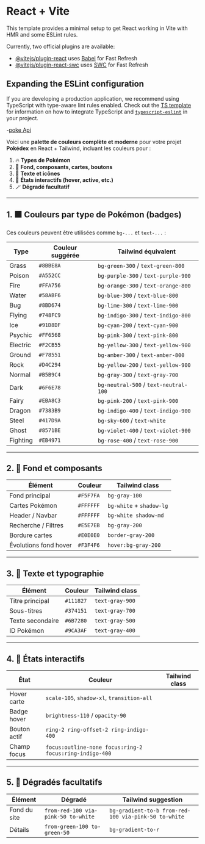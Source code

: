 # React + Vite

This template provides a minimal setup to get React working in Vite with HMR and some ESLint rules.

Currently, two official plugins are available:

- [@vitejs/plugin-react](https://github.com/vitejs/vite-plugin-react/blob/main/packages/plugin-react) uses [Babel](https://babeljs.io/) for Fast Refresh
- [@vitejs/plugin-react-swc](https://github.com/vitejs/vite-plugin-react/blob/main/packages/plugin-react-swc) uses [SWC](https://swc.rs/) for Fast Refresh

## Expanding the ESLint configuration

If you are developing a production application, we recommend using TypeScript with type-aware lint rules enabled. Check out the [TS template](https://github.com/vitejs/vite/tree/main/packages/create-vite/template-react-ts) for information on how to integrate TypeScript and [`typescript-eslint`](https://typescript-eslint.io) in your project.

-[poke Api](https://pokeapi.co/api/v2/pokemon?limit=8)


Voici une **palette de couleurs complète et moderne** pour votre projet **Pokédex** en React + Tailwind, incluant les couleurs pour :

1. 🔥 **Types de Pokémon**
2. 🧱 **Fond, composants, cartes, boutons**
3. 🎨 **Texte et icônes**
4. 🌈 **États interactifs (hover, active, etc.)**
5. 🪄 **Dégradé facultatif**

---

## 1. 🟩 Couleurs par type de Pokémon (badges)

Ces couleurs peuvent être utilisées comme `bg-...` et `text-...` :

| Type     | Couleur suggérée | Tailwind équivalent                   |
| -------- | ---------------- | ------------------------------------- |
| Grass    | `#8BBE8A`        | `bg-green-300` / `text-green-800`     |
| Poison   | `#A552CC`        | `bg-purple-300` / `text-purple-900`   |
| Fire     | `#FFA756`        | `bg-orange-300` / `text-orange-800`   |
| Water    | `#58ABF6`        | `bg-blue-300` / `text-blue-800`       |
| Bug      | `#8BD674`        | `bg-lime-300` / `text-lime-900`       |
| Flying   | `#748FC9`        | `bg-indigo-300` / `text-indigo-800`   |
| Ice      | `#91D8DF`        | `bg-cyan-200` / `text-cyan-900`       |
| Psychic  | `#FF6568`        | `bg-pink-300` / `text-pink-800`       |
| Electric | `#F2CB55`        | `bg-yellow-300` / `text-yellow-900`   |
| Ground   | `#F78551`        | `bg-amber-300` / `text-amber-800`     |
| Rock     | `#D4C294`        | `bg-yellow-200` / `text-yellow-900`   |
| Normal   | `#B5B9C4`        | `bg-gray-300` / `text-gray-700`       |
| Dark     | `#6F6E78`        | `bg-neutral-500` / `text-neutral-100` |
| Fairy    | `#EBA8C3`        | `bg-pink-200` / `text-pink-900`       |
| Dragon   | `#7383B9`        | `bg-indigo-400` / `text-indigo-900`   |
| Steel    | `#417D9A`        | `bg-sky-600` / `text-white`           |
| Ghost    | `#8571BE`        | `bg-violet-400` / `text-violet-900`   |
| Fighting | `#EB4971`        | `bg-rose-400` / `text-rose-900`       |

---

## 2. 🧱 Fond et composants

| Élément               | Couleur   | Tailwind class           |
| --------------------- | --------- | ------------------------ |
| Fond principal        | `#F5F7FA` | `bg-gray-100`            |
| Cartes Pokémon        | `#FFFFFF` | `bg-white` + `shadow-lg` |
| Header / Navbar       | `#FFFFFF` | `bg-white shadow-md`     |
| Recherche / Filtres   | `#E5E7EB` | `bg-gray-200`            |
| Bordure cartes        | `#E0E0E0` | `border-gray-200`        |
| Évolutions fond hover | `#F3F4F6` | `hover:bg-gray-200`      |

---

## 3. 🎨 Texte et typographie

| Élément          | Couleur   | Tailwind class  |
| ---------------- | --------- | --------------- |
| Titre principal  | `#111827` | `text-gray-900` |
| Sous-titres      | `#374151` | `text-gray-700` |
| Texte secondaire | `#6B7280` | `text-gray-500` |
| ID Pokémon       | `#9CA3AF` | `text-gray-400` |

---

## 4. 🌟 États interactifs

| État         | Couleur                                                 | Tailwind class |
| ------------ | ------------------------------------------------------- | -------------- |
| Hover carte  | `scale-105`, `shadow-xl`, `transition-all`              |                |
| Badge hover  | `brightness-110` / `opacity-90`                         |                |
| Bouton actif | `ring-2 ring-offset-2 ring-indigo-400`                  |                |
| Champ focus  | `focus:outline-none focus:ring-2 focus:ring-indigo-400` |                |

---

## 5. 🌈 Dégradés facultatifs

| Élément      | Dégradé                             | Tailwind suggestion                                  |
| ------------ | ----------------------------------- | ---------------------------------------------------- |
| Fond du site | `from-red-100 via-pink-50 to-white` | `bg-gradient-to-b from-red-100 via-pink-50 to-white` |
| Détails      | `from-green-100 to-green-50`        | `bg-gradient-to-r`                                   |

